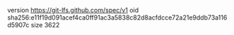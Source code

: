 version https://git-lfs.github.com/spec/v1
oid sha256:e11f19d091acef4ca0ff91ac3a5838c82d8acfdcce72a21e9ddb73a116d5907c
size 3622
